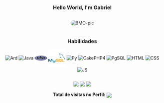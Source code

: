 




<div>
<div align = "center">
<h3>Hello World, I'm Gabriel</h3>
</div>


  
##
 
<div align = "center" ><img align="center" alt="BMO-pic" height="140" style="border-radius:50px;" src="https://i.pinimg.com/originals/e5/93/ab/e593ab0589d5f1b389e4dfbcce2bce20.gif">
 </div>




<div align = "center" style="display: inline_block"><br>
<h3>Habilidades </h3>
  <img align="center" alt="Ard" height="30" width="40" src="https://cdn.jsdelivr.net/gh/devicons/devicon/icons/arduino/arduino-original-wordmark.svg">
  <img align="center" alt="Java" height="30" width="40" src="https://cdn.jsdelivr.net/gh/devicons/devicon/icons/java/java-original.svg">
  <img align="center" alt="PHP" height="30" width="40" src="https://raw.githubusercontent.com/devicons/devicon/master/icons/php/php-original.svg">
  <img align="center" alt="MySQL" height="55" width="55" src="https://raw.githubusercontent.com/devicons/devicon/master/icons/mysql/mysql-original-wordmark.svg">
  <img align="center" alt="Py" height="30" width="40" src="https://cdn.jsdelivr.net/gh/devicons/devicon/icons/python/python-original.svg">
  <img align="center" alt="CakePHP4" height="55" width="55" src="https://cdn.jsdelivr.net/gh/devicons/devicon/icons/cakephp/cakephp-original-wordmark.svg" />
  <img align="center" alt="PgSQL" height="40" width="40" src="https://cdn.jsdelivr.net/gh/devicons/devicon/icons/postgresql/postgresql-original-wordmark.svg" />
  <img align="center" alt="HTML" height="40" width="40" src="https://cdn.jsdelivr.net/gh/devicons/devicon@latest/icons/html5/html5-original.svg" />
  <img align="center" alt="CSS" height="40" width="40" src="https://cdn.jsdelivr.net/gh/devicons/devicon@latest/icons/css3/css3-original.svg" />
  <img align="center" alt="JS" height="40" width="40" src="https://cdn.jsdelivr.net/gh/devicons/devicon@latest/icons/javascript/javascript-original.svg" />
          
</div>


<div>
 
 
 ##
 
 
<div align="center">
 
  <a href="https://instagram.com/jao_gabrel" target="_blank"><img src="https://img.shields.io/badge/-Instagram-%23E4405F?style=for-the-badge&logo=instagram&logoColor=white" target="_blank"></a>
  <a href = "mailto:joaogabrie487@gmail.com"><img src="https://img.shields.io/badge/-Gmail-%23333?style=for-the-badge&logo=gmail&logoColor=white" target="_blank"></a>
  <a href="https://www.linkedin.com/in/jo%C3%A3o-gabriel-5217a822b/" target="_blank"><img src="https://img.shields.io/badge/-LinkedIn-%230077B5?style=for-the-badge&logo=linkedin&logoColor=white" target="_blank"></a> 

</div>
 
 <p align="center"><b>Total de visitas no Perfil:</b>
 <img align="center" src="https://profile-counter.glitch.me/GabrielRochaT/count.svg"></p>
